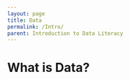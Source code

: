 ```yaml
---
layout: page
title: Data
permalink: /Intro/
parent: Introduction to Data Literacy
---
```


# What is Data?